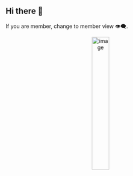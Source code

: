 ## Hi there 👋

If you are member, change to member view 👁️‍🗨️.
<div align="center"/>
<img width="30%" alt="image" src="https://github.com/SEA-AI/.github/assets/35779409/57d0f760-c60c-4ebd-a265-aea3816e038a">
</div>

<!--

**Here are some ideas to get you started:**

🙋‍♀️ A short introduction - what is your organization all about?
🌈 Contribution guidelines - how can the community get involved?
👩‍💻 Useful resources - where can the community find your docs? Is there anything else the community should know?
🍿 Fun facts - what does your team eat for breakfast?
🧙 Remember, you can do mighty things with the power of [Markdown](https://docs.github.com/github/writing-on-github/getting-started-with-writing-and-formatting-on-github/basic-writing-and-formatting-syntax)
-->
